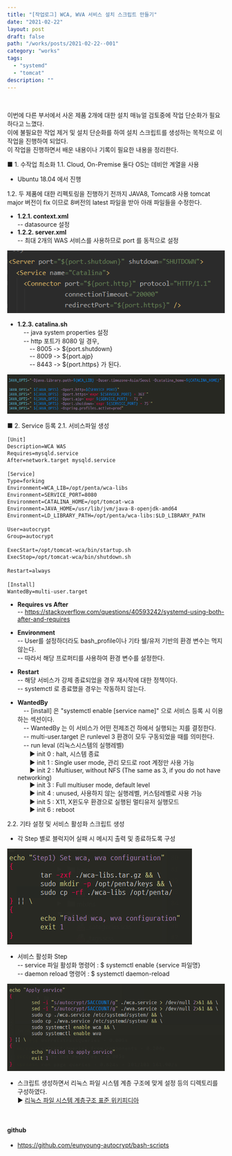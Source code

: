 ```yaml
---
title: "[작업로그] WCA, WVA 서비스 설치 스크립트 만들기"
date: "2021-02-22"
layout: post
draft: false
path: "/works/posts/2021-02-22--001"
category: "works"
tags:
  - "systemd"
  - "tomcat"
description: ""
---
```


<br>

이번에 다른 부서에서 사온 제품 2개에 대한 설치 매뉴얼 검토중에 작업 단순화가 필요하다고 느꼈다.   
이에 불필요한 작업 제거 및 설치 단순화를 하여 설치 스크립트를 생성하는 목적으로 이 작업을 진행하여 되었다.   
이 작업을 진행하면서 배운 내용이나 기록이 필요한 내용을 정리한다.  

<span class="title__sub1">■ 1. 수작업 최소화</span>
<span class="title__sub2">1.1. Cloud, On-Premise 둘다 OS는 데비안 계열을 사용</span>
- Ubuntu 18.04 에서 진행

<span class="title__sub2">1.2. 두 제품에 대한 리펙토링을 진행하기 전까지 JAVA8, Tomcat8 사용</span>
tomcat major 버전이 fix 이므로 8버전의 latest 파일을 받아 아래 파일들을 수정한다.
- <b>1.2.1. context.xml</b>  
    -- datasource 설정  
- <b>1.2.2. server.xml</b>   
    -- 최대 2개의 WAS 서비스를 사용하므로 <span class="text-mark__green"> port 를 동적으로 설정</span>  

![](./001-01.PNG)

- <b>1.2.3. catalina.sh</b>  
&emsp;-- <span class="text-mark__green">java system properties 설정</span>  
&emsp;-- http 포트가 8080 일 경우,  
&emsp;&emsp;-- 8005 -> ${port.shutdown}  
&emsp;&emsp;-- 8009 -> ${port.ajp}  
&emsp;&emsp;-- 8443 -> ${port.https} 가 된다.  
    
![](./001-02.PNG)
 

<span class="title__sub1">■ 2. Service 등록</span>
<span class="title__sub2">2.1. 서비스파일 생성</span>

```shell script
[Unit]
Description=WCA WAS
Requires=mysqld.service
After=network.target mysqld.service

[Service]
Type=forking
Environment=WCA_LIB=/opt/penta/wca-libs
Environment=SERVICE_PORT=8080
Environment=CATALINA_HOME=/opt/tomcat-wca
Environment=JAVA_HOME=/usr/lib/jvm/java-8-openjdk-amd64
Environment=LD_LIBRARY_PATH=/opt/penta/wca-libs:$LD_LIBRARY_PATH

User=autocrypt
Group=autocrypt

ExecStart=/opt/tomcat-wca/bin/startup.sh
ExecStop=/opt/tomcat-wca/bin/shutdown.sh

Restart=always

[Install]
WantedBy=multi-user.target
```
- <b>Requires vs After</b>  
    -- https://stackoverflow.com/questions/40593242/systemd-using-both-after-and-requires

- <b>Environment</b>  
    -- User를 설정하더라도 bash_profile이나 기타 <span class="text-mark__green">쉘/유저 기반의 환경 변수는 먹지 않는다.</span>  
    -- 따라서 해당 프로퍼티를 사용하여 환경 변수를 설정한다.
    
- <b>Restart</b>  
    -- 해당 서비스가 강제 종료되었을 경우 재시작에 대한 정책이다.  
    -- systemctl 로 종료했을 경우는 작동하지 않는다.
    
- <b>WantedBy</b>  
&emsp;-- [install] 은 "systemctl enable [service name]" 으로 서비스 등록 시 이용하는 섹션이다.  
&emsp;-- WantedBy 는 이 서비스가 어떤 전제조건 하에서 실행되는 지를 결정한다.  
&emsp;-- multi-user.target 은 runlevel 3 환경이 모두 구동되었을 때를 의미한다.  
&emsp;-- <span class="text-mark__blue">run leval (리눅스시스템의 실행레벨)</span>  
&emsp;&emsp;▶ init 0 : halt, 시스템 종료  
&emsp;&emsp;▶ init 1 : Single user mode, 관리 모드로 root 계정만 사용 가능  
&emsp;&emsp;▶ init 2 : Multiuser, without NFS (The same as 3, if you do not have networking)  
&emsp;&emsp;▶ init 3 : Full multiuser mode, default level  
&emsp;&emsp;▶ init 4 : unused, 사용하지 않는 실행레벨, 커스텀레벨로 사용 가능  
&emsp;&emsp;▶ init 5 : X11, X윈도우 환경으로 실행된 멀티유저 실행모드  
&emsp;&emsp;▶ init 6 : reboot  



<span class="title__sub2">2.2. 기타 설정 및 서비스 활성화 스크립트 생성</span>
- 각 Step 별로 블럭지어 실패 시 메시지 출력 및 종료하도록 구성

![](001-03.PNG)

- 서비스 활성화 Step  
    -- service 파일 활성화 명령어 : $ systemctl enable {service 파일명}  
    -- daemon reload 명령어 : $ systemctl daemon-reload  
    
![](./001-04.PNG)


- 스크립트 생성하면서 리눅스 파일 시스템 계층 구조에 맞게 설정 등의 디렉토리를 구성하였다.  
    ▶ [리눅스 파일 시스템 계층구조 표준 위키피디아](https://ko.wikipedia.org/wiki/%ED%8C%8C%EC%9D%BC%EC%8B%9C%EC%8A%A4%ED%85%9C_%EA%B3%84%EC%B8%B5%EA%B5%AC%EC%A1%B0_%ED%91%9C%EC%A4%80)

<br>

#### github  
- https://github.com/eunyoung-autocrypt/bash-scripts
